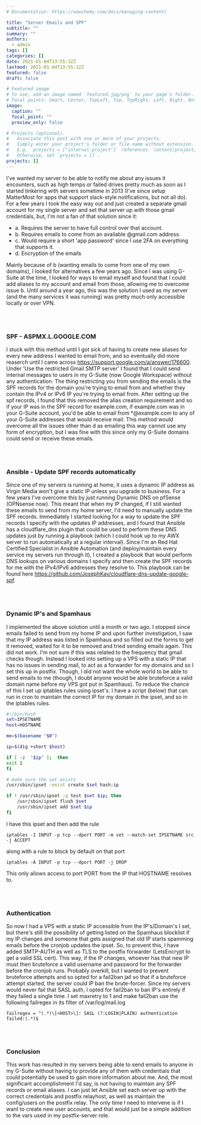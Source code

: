 ```yaml
---
# Documentation: https://wowchemy.com/docs/managing-content/

title: "Server Emails and SPF"
subtitle: ""
summary: ""
authors:
  - admin
tags: []
categories: []
date: 2021-01-04T13:55:12Z
lastmod: 2021-01-04T13:55:12Z
featured: false
draft: false

# Featured image
# To use, add an image named `featured.jpg/png` to your page's folder.
# Focal points: Smart, Center, TopLeft, Top, TopRight, Left, Right, BottomLeft, Bottom, BottomRight.
image:
  caption: ""
  focal_point: ""
  preview_only: false

# Projects (optional).
#   Associate this post with one or more of your projects.
#   Simply enter your project's folder or file name without extension.
#   E.g. `projects = ["internal-project"]` references `content/project/deep-learning/index.md`.
#   Otherwise, set `projects = []`.
projects: []
---
```


I've wanted my server to be able to notify me about any issues it encounters, such as high temps or failed drives pretty much as soon as I started tinkering with servers sometime in 2013 (I've since setup MatterMost for apps that support slack-style notifications, but not all do). For a few years I took the easy way out and just created a separate gmail account for my single server and set that server up with those gmail credentials, but, I'm not a fan of that solution since it:

* a. Requires the server to have full control over that account.
* b. Requires emails to come from an available @gmail.com address.
* c. Would require a short 'app password' since I use 2FA on everything that supports it.
* d. Encryption of the emails

Mainly because of b (wanting emails to come from one of my own domains), I looked for alternatives a few years ago. Since I was using G-Suite at the time, I looked for ways to email myself and found that I could add aliases to my account and email from those, allowing me to overcome issue b. Until around a year ago, this was the solution I used as my server (and the many services it was running) was pretty much only accessible locally or over VPN.

<br />
<br />

### SPF - ASPMX.L.GOOGLE.COM
I stuck with this method until I got sick of having to create new aliases for every new address I wanted to email from, and so eventually did more reaserch until I came across https://support.google.com/a/answer/176600. Under 'Use the restricted Gmail SMTP server' I found that I could send internal messages to users in my G-Suite (now Google Workspace) without any authentication. The thing restricting you from sending the emails is the SPF records for the domain you're trying to email from and whether they contain the IPv4 or IPv6 IP you're trying to email from. After setting up the spf records, I found that this removed the alias creation requirement and so if your IP was in the SPF record for example.com, if example.com was in your G-Suite account, you'd be able to email from *@example.com to any of your G-Suite addresses that would receive mail. This method would overcome all the issues other than d as emailing this way cannot use any form of encryption, but I was fine with this since only my G-Suite domains could send or receive these emails.

<br />
<br />

### Ansible - Update SPF records automatically
Since one of my servers is running at home, it uses a dynamic IP address as Virgin Media won't give a static IP unless you upgrade to business. For a few years I've overcome this by just running Dynamic DNS on pfSense (OPNsense now). This meant that when my IP changed, if I still wanted these emails to send  from my home server, I'd need to manually update the SPF records. Immediately I started looking for a way to update the SPF records I specify with the updates IP addresses, and I found that Ansible has a cloudflare_dns plugin that could be used to perform these DNS updates just by running a playbook (which I could hook up to my AWX server to run automatically at a regular interval). Since I'm an Red Hat Certified Specialist in Ansible Automation (and deploy/maintain every service my servers run through it), I created a playbook that would perform DNS lookups on various domains I specify and then create the SPF records for me with the IPv4/IPv6 addresses they resolve to. This playbook can be found here https://github.com/JosephKav/cloudflare-dns-update-google-spf.

<br />
<br />

### Dynamic IP's and Spamhaus
I implemented the above solution until a month or two ago. I stopped since emails failed to send from my home IP and upon further investigation, I saw that my IP address was listed in Spamhaus and so filled out the forms to get it removed, waited for it to be removed and tried sending emails again. This did not work. I'm not sure if this was related to the frequency that gmail checks though. Instead I looked into setting up a VPS with a static IP that has no issues in sending mail, to act as a forwarder for my domains and so I set this up in postfix. Though, I did not want the whole world to be able to send emails to me (though, I doubt anyone would be able bruteforce a valid domain name before my VPS got put in Spamhaus). To reduce the chance of this I set up iptables rules using ipset's. I have a script (below) that can run in cron to maintain the correct IP for my domain in the ipset, and so in the iptables rules.

```bash
#!/bin/bash
set=IPSETNAME
host=HOSTNAME

me=$(basename "$0")

ip=$(dig +short $host)

if [ -z  "$ip" ];  then
exit 1
fi

# make sure the set exists
/usr/sbin/ipset -exist create $set hash:ip

if ! /usr/sbin/ipset -q test $set $ip; then
    /usr/sbin/ipset flush $set
    /usr/sbin/ipset add $set $ip
fi
```

I have this ipset and then add the rule

`iptables -I INPUT -p tcp --dport PORT -m set --match-set IPSETNAME src -j ACCEPT`

along with a rule to block by default on that port

`iptables -A INPUT -p tcp --dport PORT -j DROP`

This only allows access to port PORT from the IP that HOSTNAME resolves to.

<br />
<br />

### Authentication
So now I had a VPS with a static IP accessible from the IP's/Domain's I set, but there's still the possibility of getting listed on the Spamhaus blocklist if my IP changes and someone that gets assigned that old IP starts spamming emails before the cronjob updates the ipset. So, to prevent this, I have added SMTP-AUTH as well as TLS to the postfix forwarder (LetsEncrypt to get a valid SSL cert). This way, if the IP changes, whoever has that new IP must then bruteforce a valid username and password for the forwarder before the cronjob runs. Probably overkill, but I wanted to prevent bruteforce attempts and so opted for a fail2ban jail so that if a bruteforce attempt started, the server could IP ban the brute-forcer. Since my servers would never fail that SASL auth, I opted for fail2ban to ban IP's entirely if they failed a single time. I set maxretry to 1 and make fail2ban use the following failregex in its filter of /var/log/mail.log

`failregex = ^(.*)\[<HOST>\]: SASL (?:LOGIN|PLAIN) authentication failed:(.*)$`

<br />
<br />

### Conclusion
This work has resulted in my servers being able to send emails to anyone in my G-Suite without having to provide any of them with credentials that could potentially be used to gain more information about me. And, the most significant accomplishment I'd say, is not having to maintain any SPF records or email aliases. I can just let Ansible set each server up with the correct credentials and postfix relayhost, as well as maintain the config/users on the postfix relay. The only time I need to intervene is if I want to create new user accounts, and that would just be a simple addition to the vars used in my postfix-server role.